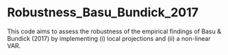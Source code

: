 # Robustness_Basu_Bundick_2017
This code aims to assess the robustness of the empirical findings of Basu &amp; Bundick (2017) by implementing (i) local projections and (ii) a non-linear VAR.
